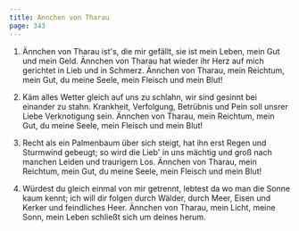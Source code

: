 ```yaml
---
title: Annchen von Tharau 
page: 343 
---  
```



1. Ännchen von Tharau ist's, die mir gefällt,
sie ist mein Leben, mein Gut und mein Geld.
Ännchen von Tharau hat wieder ihr Herz
auf mich gerichtet in Lieb und in Schmerz.
Ännchen von Tharau, mein Reichtum, mein Gut,
du meine Seele, mein Fleisch und mein Blut!


2. Käm alles Wetter gleich auf uns zu schlahn,
wir sind gesinnt bei einander zu stahn.
Krankheit, Verfolgung, Betrübnis und Pein
soll unsrer Liebe Verknotigung sein.
Ännchen von Tharau, mein Reichtum, mein Gut,
du meine Seele, mein Fleisch und mein Blut!


3. Recht als ein Palmenbaum über sich steigt,
hat ihn erst Regen und Sturmwind gebeugt;
so wird die Lieb' in uns mächtig und groß
nach manchen Leiden und traurigem Los.
Ännchen von Tharau, mein Reichtum, mein Gut,
du meine Seele, mein Fleisch und mein Blut!


4. Würdest du gleich einmal von mir getrennt,
lebtest da wo man die Sonne kaum kennt;
ich will dir folgen durch Wälder, durch Meer,
Eisen und Kerker und feindliches Heer.
Ännchen von Tharau, mein Licht, meine Sonn,
mein Leben schließt sich um deines herum.
